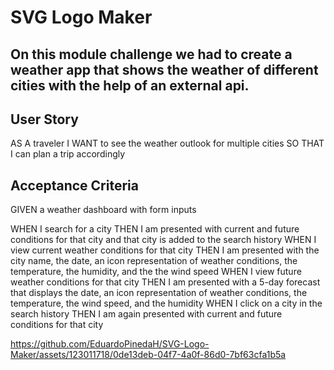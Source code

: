 # SVG Logo Maker

## On this module challenge we had to create a weather app that shows the weather of different cities with the help of an external api.

## User Story
AS A traveler
I WANT to see the weather outlook for multiple cities
SO THAT I can plan a trip accordingly

## Acceptance Criteria
GIVEN a weather dashboard with form inputs

WHEN I search for a city
THEN I am presented with current and future conditions for that city and that city is added to the search history
WHEN I view current weather conditions for that city
THEN I am presented with the city name, the date, an icon representation of weather conditions, the temperature, the humidity, and the the wind speed
WHEN I view future weather conditions for that city
THEN I am presented with a 5-day forecast that displays the date, an icon representation of weather conditions, the temperature, the wind speed, and the humidity
WHEN I click on a city in the search history
THEN I am again presented with current and future conditions for that city


https://github.com/EduardoPinedaH/SVG-Logo-Maker/assets/123011718/0de13deb-04f7-4a0f-86d0-7bf63cfa1b5a



